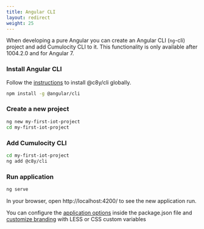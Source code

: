```yaml
---
title: Angular CLI
layout: redirect
weight: 25
---
```


When developing a pure Angular you can create an Angular CLI (`ng`-cli) project and add Cumulocity CLI to it.
This functionality is only available after 1004.2.0 and for Angular 7.

### Install Angular CLI

Follow the [instructions](https://angular.io/cli) to install @c8y/cli globally.

```sh
npm install -g @angular/cli
```

### Create a new project

```sh
ng new my-first-iot-project
cd my-first-iot-project
```

### Add Cumulocity CLI

```sh
cd my-first-iot-project
ng add @c8y/cli
```

### Run application

```sh
ng serve
```

In your browser, open http://localhost:4200/ to see the new application run.

You can configure the [application options](#static-options) inside the package.json file and [customize branding](#branding) with LESS or CSS custom variables



